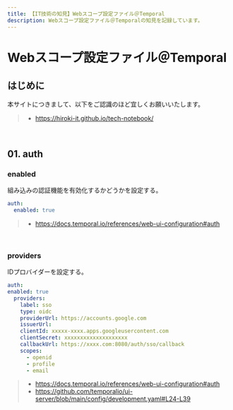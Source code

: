 ```yaml
---
title: 【IT技術の知見】Webスコープ設定ファイル＠Temporal
description: Webスコープ設定ファイル＠Temporalの知見を記録しています。
---
```


# Webスコープ設定ファイル＠Temporal

## はじめに

本サイトにつきまして、以下をご認識のほど宜しくお願いいたします。

> - https://hiroki-it.github.io/tech-notebook/

<br>

## 01. auth

### enabled

組み込みの認証機能を有効化するかどうかを設定する。

```yaml
auth:
  enabled: true
```

> - https://docs.temporal.io/references/web-ui-configuration#auth

<br>

### providers

IDプロバイダーを設定する。

```yaml
auth:
enabled: true
  providers:
    label: sso
    type: oidc
    providerUrl: https://accounts.google.com
    issuerUrl:
    clientId: xxxxx-xxxx.apps.googleusercontent.com
    clientSecret: xxxxxxxxxxxxxxxxxxxx
    callbackUrl: https://xxxx.com:8080/auth/sso/callback
    scopes:
      - openid
      - profile
      - email
```

> - https://docs.temporal.io/references/web-ui-configuration#auth
> - https://github.com/temporalio/ui-server/blob/main/config/development.yaml#L24-L39

<br>

